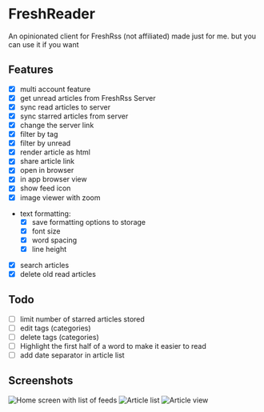 # FreshReader

An opinionated client for FreshRss (not affiliated) made just for me. but you can use it if you want

## Features
- [x] multi account feature
- [x] get unread articles from FreshRss Server
- [x] sync read articles to server
- [x] sync starred articles from server
- [x] change the server link
- [x] filter by tag
- [x] filter by unread
- [x] render article as html
- [x] share article link
- [x] open in browser
- [x] in app browser view
- [x] show feed icon
- [x] image viewer with zoom
- text formatting:
    - [x] save formatting options to storage
    - [x] font size
    - [x] word spacing
    - [x] line height
- [x] search articles
- [x] delete old read articles

## Todo
- [ ] limit number of starred articles stored
- [ ] edit tags (categories)
- [ ] delete tags (categories)
- [ ] Highlight the first half of a word to make it easier to read
- [ ] add date separator in article list

## Screenshots
![Home screen with list of feeds](SimulatorHome.png)
![Article list](SimulatorList.png)
![Article view](SimulatorArticle.png)